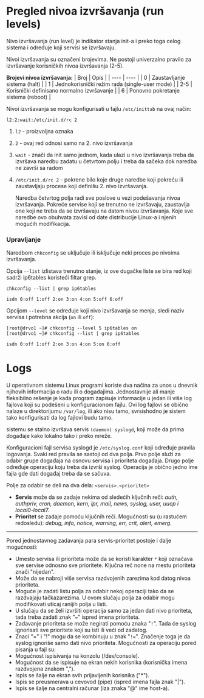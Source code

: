 # Pregled nivoa izvršavanja (run levels)

Nivo izvršavanja (run level) je indikator stanja init-a i preko toga celog sistema i određuje koji servisi se izvršavaju. 

Nivoi izvršavanja su označeni brojevima. Ne postoji univerzalno pravilo za izvršavanje korisničkih nivoa izvršavanja (2-5).

**Brojevi nivoa izvršavanja:**
| Broj | Opis |
| ---- | ---- |
| 0 | Zaustavljanje sistema (halt) |
| 1 | Jednokorisnički režim rada (single-user mode) |
| 2-5 | Korisnički definisano normalno izvršavanje |
| 6 | Ponovno pokretanje sistema (reboot) |

Nivoi izvršavanja se mogu konfigurisati u fajlu `/etc/inittab` na ovaj način: 
```
l2:2:wait:/etc/init.d/rc 2
```
1. `l2` - proizvoljna oznaka
2. `2` - ovaj red odnosi samo na 2. nivo izvršavanja
2. `wait` - znači da init samo jednom, kada ulazi u nivo izvršavanja treba da izvršava naredbu zadatu u četvrtom polju i treba da sačeka dok naredba ne završi sa radom
3. `/etc/init.d/rc 2` - pokrene bilo koje druge naredbe koji pokreću ili zaustavljaju procese koji definišu 2. nivo izvršavanja.    

    Naredba četvrtog polja radi sve poslove u vezi podešavanja nivoa izvršavanja. Pokreće servise koji se trenutno ne izvršavaju, zaustavlja one koji ne treba da se izvršavaju na datom nivou izvršavanja. Koje sve naredbe ovo obuhvata zavisi od date distribucije Linux-a i njenih mogućih modifikacija.


### Upravljanje

Naredbom `chkconfig` se uključuje ili isključuje neki proces po nivoima izvršavanja. 

Opcija `--list` izlistava trenutno stanje, iz ove dugačke liste se bira red koji sadrži ip6tables koristeći filtar grep.

```
chkconfig --list | grep ip6tables

isdn 0:off 1:off 2:on 3:on 4:on 5:off 6:off
```
Opcijom `--level` se određuje koji nivo izvršavanja se menja, sledi naziv servisa i potrebna akcija (`on` ili `off`):

```
[root@drvo1 ~]# chkconfig --level 5 ip6tables on
[root@drvo1 ~]# chkconfig --list | grep ip6tables

isdn 0:off 1:off 2:on 3:on 4:on 5:on 6:off
```

# Logs

U operativnom sistemu Linux programi koriste dva načina za unos u dnevnik njihovih informacija o radu ili o događajima. Jednostavnije ali manje fleksibilno rešenje je kada program zapisuje informacije u jedan ili više log fajlova koji su podešeni u konfiguracionom fajlu. Ovi log fajlovi se obično nalaze u direktorijumu `/var/log`, ili ako nisu tamo, svrsishodno je sistem tako konfigurisati da log fajlovi budu tamo.

sistemu se stalno izvršava servis `(daemon) syslogd`, koji može da prima događaje kako lokalno tako i preko mreže.

Konfiguracioni fajl servisa syslogd je `/etc/syslog.conf` koji određuje pravila logovanja. Svaki red pravila se sastoji od dva polja. Prvo polje služi za odabir grupe događaja na osnovu servisa i prioriteta događaja. Drugo polje određuje operaciju koju treba da izvrši syslog. Operacija je obično jedno ime fajla gde dati događaj treba da se sačuva.

Polje za odabir se deli na dva dela: `<servis>.<prioritet>`
* **Servis** može da se zadaje nekima od sledećih ključnih reči: *auth, authpriv, cron, daemon, kern, lpr, mail, news, syslog, user, uucp i local0-local7.*
* **Prioritet** se zadaje pomoću ključnih reči. Mogućnosti su (u rastućem redosledu): *debug, info, notice, warning, err, crit, alert, emerg.*

___

Pored jednostavnog zadavanja para servis-prioritet postoje i dalje mogućnosti:
- Umesto servisa ili prioriteta može da se koristi karakter `*` koji označava sve servise odnosno sve prioritete. Ključna reč none na mestu prioriteta znači "nijedan".
- Može da se nabroji više servisa razdvojenih zarezima kod datog nivoa prioriteta.
- Moguće je zadati listu polja za odabir nekoj operaciji tako da se razdvajaju tačkazarezima. U ovom slučaju polja za odabir mogu modifikovati uticaj ranijih polja u listi.
- U slučaju da se želi izvršiti operacija samo za jedan dati nivo prioriteta, tada treba zadati znak "`=`" ispred imena prioriteta.
- Zadavanje prioriteta se može negirati pomoću znaka "`!`". Tada će syslog ignorisati sve prioritete koji su isti ili veći od zadatog.
- Znaci "=" i "!" mogu da se kombinuju u znak "`!=`". Značenje toga je da syslog ignoriše samo dati nivo prioriteta.
Mogućnosti za operaciju pored pisanja u fajl su:
- Mogućnost ispisivanja na konzolu (/dev/console).
- Mogućnost da se ispisuje na ekran nekih korisnika (korisnička imena razdvojena znakom ",").
- Ispis se šalje na ekran svih prijavljenih korisnika ("*").
- Ispis se preusmerava u cevovod (pipe) (ispred imena fajla znak "|").
- Ispis se šalje na centralni računar (iza znaka "@" ime host-a).

